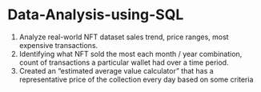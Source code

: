 # Data-Analysis-using-SQL

1. Analyze real-world NFT dataset sales trend, price ranges, most expensive transactions.
2. Identifying what NFT sold the most each month / year combination, count of transactions a particular wallet had over a time period.
3. Created an “estimated average value calculator” that has a representative price of the collection every day based on some criteria
